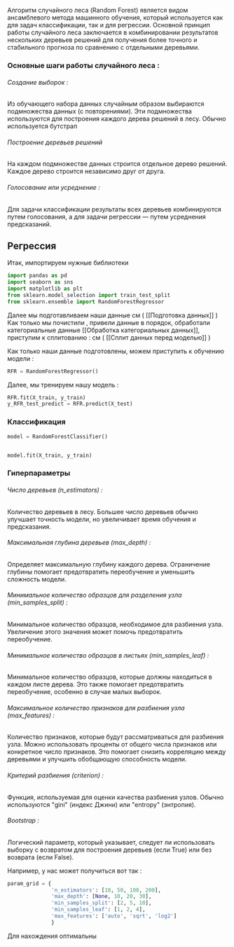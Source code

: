 Алгоритм случайного леса (Random Forest) является видом ансамблевого метода машинного обучения, который используется как для задач классификации, так и для регрессии. Основной принцип работы случайного леса заключается в комбинировании результатов нескольких деревьев решений для получения более точного и стабильного прогноза по сравнению с отдельными деревьями.

<h3>Основные шаги работы случайного леса :</h3>
<h6>Создание выборок :</h6>
Из обучающего набора данных случайным образом выбираются подмножества данных (с повторениями). Эти подмножества используются для построения каждого дерева решений в лесу. Обычно используется бутстрап 
<h6>Построение деревьев решений</h6>
На каждом подмножестве данных строится отдельное дерево решений. Каждое дерево строится независимо друг от друга.
<h6>Голосование или усреднение : </h6>Для задачи классификации результаты всех деревьев комбинируются путем голосования, а для задачи регрессии — путем усреднения предсказаний.

<h2>Регрессия</h2>
Итак, импортируем нужные библиотеки 

```python 
import pandas as pd
import seaborn as sns
import matplotlib as plt
from sklearn.model_selection import train_test_split
from sklearn.ensemble import RandomForestRegressor
```

Далее мы подготавливаем наши данные см ( [[Подготовка данных]] )
Как только мы почистили , привели данные в порядок, обработали категориальные данные [[Обработка категориальных данных]],  приступим к сплитованию :
см ( [[Сплит данных перед моделью]] )

Как только наши данные подготовлены, можем приступить к обучению модели : 

```python 
RFR = RandomForestRegressor()
```

Далее, мы тренируем нашу модель : 

```python 
RFR.fit(X_train, y_train)
y_RFR_test_predict = RFR.predict(X_test)
```

<h3>Классификация</h6>

```python 
model = RandomForestClassifier()


model.fit(X_train, y_train) 
```

<h3>Гиперпараметры</h6>
<h6>Число деревьев (n_estimators) :</h6>
Количество деревьев в лесу. Большее число деревьев обычно улучшает точность модели, но увеличивает время обучения и предсказания.

<h6>Максимальная глубина деревьев (max_depth) : </h6>
Определяет максимальную глубину каждого дерева. Ограничение глубины помогает предотвратить переобучение и уменьшить сложность модели.

<h6>Минимальное количество образцов для разделения узла (min_samples_split) :</h6>
Минимальное количество образцов, необходимое для разбиения узла. Увеличение этого значения может помочь предотвратить переобучение.

<h6>Минимальное количество образцов в листьях (min_samples_leaf) : </h6> Минимальное количество образцов, которые должны находиться в каждом листе дерева. Это также помогает предотвратить переобучение, особенно в случае малых выборок.

<h6>Максимальное количество признаков для разбиения узла (max_features) :</h6>
Количество признаков, которые будут рассматриваться для разбиения узла. Можно использовать проценты от общего числа признаков или конкретное число признаков. Это помогает снизить корреляцию между деревьями и улучшить обобщающую способность модели.

<h6>Критерий разбиения (criterion) :</h6>
Функция, используемая для оценки качества разбиения узлов. Обычно используются "gini" (индекс Джини) или "entropy" (энтропия).

<h6>Bootstrap : </h6>
Логический параметр, который указывает, следует ли использовать выборку с возвратом для построения деревьев (если True) или без возврата (если False).

Например, у нас может получиться вот так : 

```python
param_grid = { 
			  'n_estimators': [10, 50, 100, 200], 
			  'max_depth': [None, 10, 20, 30], 
			  'min_samples_split': [2, 5, 10], 
			  'min_samples_leaf': [1, 2, 4], 
			  'max_features': ['auto', 'sqrt', 'log2'] 
			  }
```

Для нахождения оптимальны
